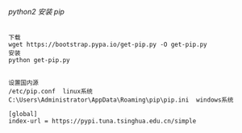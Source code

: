 ###### python2 安装 pip
    
    下载
    wget https://bootstrap.pypa.io/get-pip.py -O get-pip.py
    安装
    python get-pip.py


    设置国内源
    /etc/pip.conf  linux系统
    C:\Users\Administrator\AppData\Roaming\pip\pip.ini  windows系统

    [global]
    index-url = https://pypi.tuna.tsinghua.edu.cn/simple